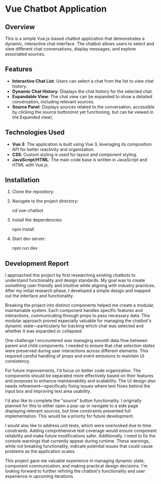 # Vue Chatbot Application

## Overview

This is a simple Vue.js-based chatbot application that demonstrates a dynamic, interactive chat interface. The chatbot allows users to select and view different chat conversations, display messages, and explore associated sources.



## Features

- **Interactive Chat List**: Users can select a chat from the list to view chat history.
- **Dynamic Chat History**: Displays the chat history for the selected chat.
- **Expandable View**: The chat view can be expanded to show a detailed conversation, including relevant sources.
- **Source Panel**: Displays sources related to the conversation, accessible by clicking the source button(not yet functioning, but can be viewed in the Expanded view).
  
## Technologies Used

- **Vue 3**: The application is built using Vue 3, leveraging its composition API for better reactivity and organization.
- **CSS**: Custom styling is used for layout and component styling.
- **JavaScript/HTML**: The main code base is written in JavaScript and HTML with Vue.js.

## Installation

1. Clone the repository:

2. Navigate to the project directory:

     cd vue-chatbot

4. Install the dependencies:

    npm install

4. Start dev server:

    npm run dev


## Development Report
I approached this project by first researching existing chatbots to understand functionality and design standards. My goal was to create something user-friendly and intuitive while aligning with industry practices. After my initial research phase, I developed a simple design and mapped out the interface and functionality.

Breaking the project into distinct components helped me create a modular, maintainable system. Each component handles specific features and interactions, communicating through props to pass necessary data. This modular approach proved especially valuable for managing the chatbot's dynamic state—particularly for tracking which chat was selected and whether it was expanded or collapsed.
    
One challenge I encountered was managing smooth data flow between parent and child components. I needed to ensure that chat selection states were preserved during user interactions across different elements. This required careful handling of props and event emissions to maintain UI consistency.

For future improvements, I'd focus on better code organization. The components should be separated more effectively based on their features and purposes to enhance maintainability and scalability. The UI design also needs refinement—specifically fixing issues where text flows behind the input box and improving text area usability.

I'd also like to complete the "source" button functionality. I originally planned for this to either open a pop-up or navigate to a side page displaying relevant sources, but time constraints prevented full implementation. This would be a priority for future development.

I would also like to address unit tests, which were overlooked due to time constraints. Adding comprehensive test coverage would ensure component reliability and make future modifications safer. Additionally, I need to fix the console warnings that currently appear during runtime. These warnings, while not breaking functionality, indicate potential issues that could cause problems as the application scales.

This project gave me valuable experience in managing dynamic state, component communication, and making practical design decisions. I'm looking forward to further refining the chatbot's functionality and user experience in upcoming iterations.
